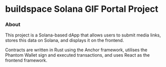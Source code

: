 # buildspace Solana GIF Portal Project

### About

This project is a Solana-based dApp that allows users to submit media links, stores this data on Solana, and displays it on the frontend.

Contracts are written in Rust using the Anchor framework, utilises the Phantom Wallet sign and executed transactions, and uses React as the frontend framework.
